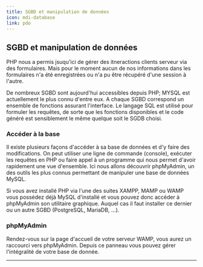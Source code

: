 ```yaml
---
title: SGBD et manipulation de données
icon: mdi-database
link: pdo
---
```


<div id='bdd'></div>

## SGBD et manipulation de données

PHP nous a permis jsuqu'ici de gérer des itneractions clients serveur via des formulaires. Mais pour le moment aucun de nos informations dans les formulaires n'a été enregistrées ou n'a pu être récupéré d'une session à l'autre.

De nombreux SGBD sont aujourd'hui accessibles depuis PHP; MYSQL est actuellement le plus connu d'entre eux. A chaque SGBD correspond un ensemble de fonctions assurant l'interface. Le langage SQL est utilisé pour formuler les requêtes, de sorte que les fonctions disponibles et le code généré est sensiblement le même quelque soit le SGDB choisi.

### Accéder à la base

Il existe plusieurs façons d'accéder à sa base de données et d'y faire des modifications. On peut utiliser une ligne de commande (console), exécuter les requêtes en PHP ou faire appel à un programme qui nous permet d'avoir rapidement une vue d'ensemble. Ici nous allons découvrir phpMyAdmin, un des outils les plus connus permettant de manipuler une base de données MySQL.

Si vous avez installé PHP via l'une des suites XAMPP, MAMP ou WAMP vous possédez déjà MySQL d'installé et vous pouvez donc accéder à phpMyAdmin son utilitaire graphique. Auquel cas il faut installer ce dernier ou un autre SGBD (PostgreSQL, MariaDB, ...).

### phpMyAdmin

Rendez-vous sur la page d'accueil de votre serveur WAMP, vous aurez un raccourci vers phpMyAdmin. Depuis ce panneau vous pouvez gérer l'intégralité de votre base de donnée.

---

</div>
